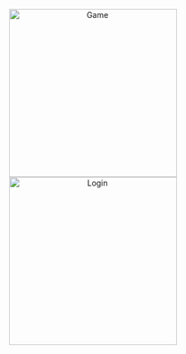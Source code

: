 <p align="center">
  <img src="Memory-Game/images/game1.png" alt="Game" height="300">
  <img src="Memory-Game/images/game2.png" alt="Login" height="300">
</p>
